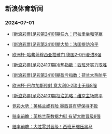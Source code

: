 ## 新浪体育新闻 
### 2024-07-01

+ [[新浪彩票]足彩第24101期任九：巴拉圭坐和望赢](https://sports.sina.com.cn/l/2024-06-30/doc-incanfxv9945381.shtml)

+ [[新浪彩票]足彩第24101期大势：法国提防冷平](https://sports.sina.com.cn/l/2024-06-30/doc-incanfxu4448220.shtml)

+ [欧洲杯-哈弗茨穆西亚拉破门 德国2-0丹麦进8强](https://sports.sina.com.cn/global/germany/2024-06-30/doc-incanfxu4444204.shtml)

+ [[新浪彩票]足彩24101期冷热指数：西班牙实力取胜](https://sports.sina.com.cn/l/2024-06-30/doc-incannft9815513.shtml)

+ [[新浪彩票]足彩第24101期盈亏指数：荷兰大热防平](https://sports.sina.com.cn/l/2024-06-30/doc-incannfs4318086.shtml)

+ [欧洲杯-巴尔加斯传射 意大利0-2瑞士无缘8强](https://sports.sina.com.cn/g/seriea/2024-06-30/doc-incanfxv9939395.shtml)

+ [[新浪彩票]足彩24101期投注策略：维京主场防平](https://sports.sina.com.cn/l/2024-06-30/doc-incannft9814800.shtml)

+ [竞彩大势：英格兰或有险 墨西哥有望保持不败](https://sports.sina.com.cn/l/2024-06-30/doc-incanfxv9944941.shtml)

+ [赔率前瞻：英格兰获数据力挺 有望大胜晋级8强](https://sports.sina.com.cn/l/2024-06-30/doc-incanfxu4447261.shtml)

+ [赔率前瞻：大胜零封晋级！西班牙碾压黑马](https://sports.sina.com.cn/l/2024-06-30/doc-incanfxv9944110.shtml)

